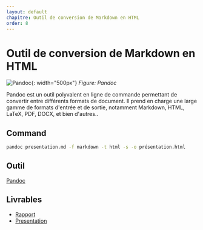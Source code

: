 ```yaml
---
layout: default
chapitre: Outil de conversion de Markdown en HTML
order: 8
---
```

# Outil de conversion de Markdown en HTML

![Pandoc](/lab-markdown\8.convertion-en-html\images\pandoc.png){: width="500px"}
*Figure: Pandoc*

<!-- note -->
Pandoc est un outil polyvalent en ligne de commande permettant de convertir entre différents formats de document. Il prend en charge une large gamme de formats d'entrée et de sortie, notamment Markdown, HTML, LaTeX, PDF, DOCX, et bien d'autres..
## Command

```bash
pandoc presentation.md -f markdown -t html -s -o présentation.html
```
## Outil 
[Pandoc](https://github.com/jgm/pandoc/releases/tag/3.1.12)

## Livrables

- [Rapport](/lab-markdown/8.convertion-en-html/rapport.html)
- [Presentation](/lab-markdown/8.convertion-en-html/presentation.html)

